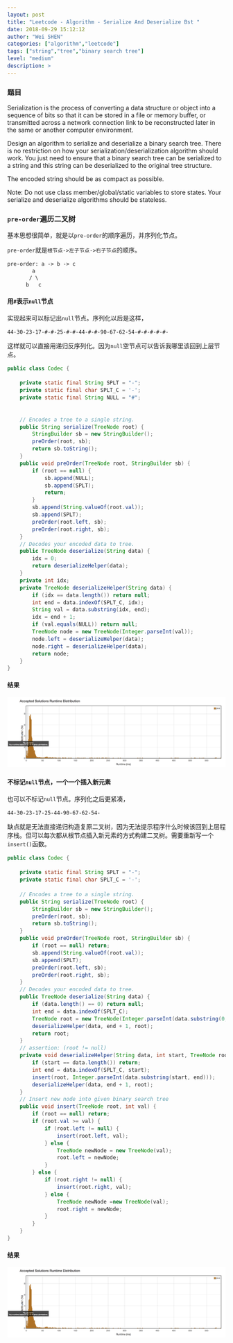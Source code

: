 ```yaml
---
layout: post
title: "Leetcode - Algorithm - Serialize And Deserialize Bst "
date: 2018-09-29 15:12:12
author: "Wei SHEN"
categories: ["algorithm","leetcode"]
tags: ["string","tree","binary search tree"]
level: "medium"
description: >
---
```


### 题目
Serialization is the process of converting a data structure or object into a sequence of bits so that it can be stored in a file or memory buffer, or transmitted across a network connection link to be reconstructed later in the same or another computer environment.

Design an algorithm to serialize and deserialize a binary search tree. There is no restriction on how your serialization/deserialization algorithm should work. You just need to ensure that a binary search tree can be serialized to a string and this string can be deserialized to the original tree structure.

The encoded string should be as compact as possible.

Note: Do not use class member/global/static variables to store states. Your serialize and deserialize algorithms should be stateless.


### `pre-order`遍历二叉树
基本思想很简单，就是以`pre-order`的顺序遍历，并序列化节点。

`pre-order`就是`根节点->左子节点->右子节点`的顺序。
```
pre-order: a -> b -> c
        a
       / \
      b   c
```

#### 用`#`表示`null`节点
实现起来可以标记出`null`节点。序列化以后是这样，
```
44-30-23-17-#-#-25-#-#-44-#-#-90-67-62-54-#-#-#-#-#-
```

这样就可以直接用递归反序列化。因为`null`空节点可以告诉我哪里该回到上层节点。
```java
public class Codec {

    private static final String SPLT = "-";
    private static final char SPLT_C = '-';
    private static final String NULL = "#";


    // Encodes a tree to a single string.
    public String serialize(TreeNode root) {
        StringBuilder sb = new StringBuilder();
        preOrder(root, sb);
        return sb.toString();
    }
    public void preOrder(TreeNode root, StringBuilder sb) {
        if (root == null) {
            sb.append(NULL);
            sb.append(SPLT);
            return;
        }
        sb.append(String.valueOf(root.val));
        sb.append(SPLT);
        preOrder(root.left, sb);
        preOrder(root.right, sb);
    }
    // Decodes your encoded data to tree.
    public TreeNode deserialize(String data) {
        idx = 0;
        return deserializeHelper(data);
    }
    private int idx;
    private TreeNode deserializeHelper(String data) {
        if (idx == data.length()) return null;
        int end = data.indexOf(SPLT_C, idx);
        String val = data.substring(idx, end);
        idx = end + 1;
        if (val.equals(NULL)) return null;
        TreeNode node = new TreeNode(Integer.parseInt(val));
        node.left = deserializeHelper(data);
        node.right = deserializeHelper(data);
        return node;
    }
}
```

#### 结果
![serialize-and-deserialize-bst-1](/images/leetcode/serialize-and-deserialize-bst-1.png)


#### 不标记`null`节点，一个一个插入新元素
也可以不标记`null`节点。序列化之后更紧凑，
```
44-30-23-17-25-44-90-67-62-54-
```
缺点就是无法直接递归构造复原二叉树，因为无法提示程序什么时候该回到上层程序栈。但可以每次都从根节点插入新元素的方式构建二叉树。需要重新写一个`insert()`函数。
```java
public class Codec {

    private static final String SPLT = "-";
    private static final char SPLT_C = '-';

    // Encodes a tree to a single string.
    public String serialize(TreeNode root) {
        StringBuilder sb = new StringBuilder();
        preOrder(root, sb);
        return sb.toString();
    }
    public void preOrder(TreeNode root, StringBuilder sb) {
        if (root == null) return;
        sb.append(String.valueOf(root.val));
        sb.append(SPLT);
        preOrder(root.left, sb);
        preOrder(root.right, sb);
    }
    // Decodes your encoded data to tree.
    public TreeNode deserialize(String data) {
        if (data.length() == 0) return null;
        int end = data.indexOf(SPLT_C);
        TreeNode root = new TreeNode(Integer.parseInt(data.substring(0, end)));
        deserializeHelper(data, end + 1, root);
        return root;
    }
    // assertion: (root != null)
    private void deserializeHelper(String data, int start, TreeNode root) {
        if (start == data.length()) return;
        int end = data.indexOf(SPLT_C, start);
        insert(root, Integer.parseInt(data.substring(start, end)));
        deserializeHelper(data, end + 1, root);
    }
    // Insert new node into given binary search tree
    public void insert(TreeNode root, int val) {
        if (root == null) return;
        if (root.val >= val) {
            if (root.left != null) {
                insert(root.left, val);
            } else {
                TreeNode newNode = new TreeNode(val);
                root.left = newNode;
            }
        } else {
            if (root.right != null) {
                insert(root.right, val);
            } else {
                TreeNode newNode =new TreeNode(val);
                root.right = newNode;
            }
        }
    }
}
```

#### 结果
![serialize-and-deserialize-bst-1](/images/leetcode/serialize-and-deserialize-bst-1.png)

